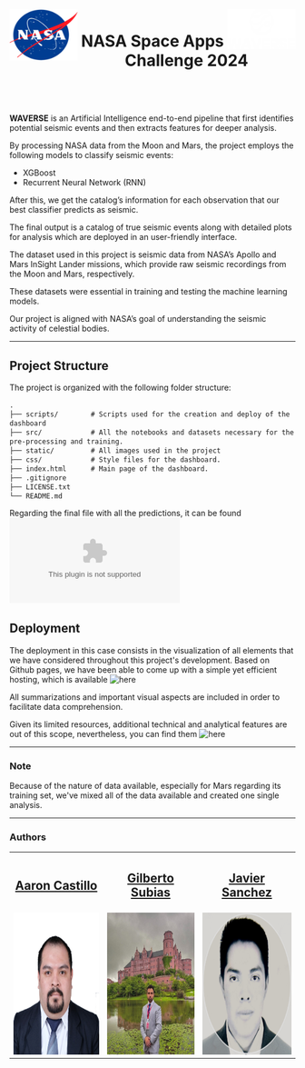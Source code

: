 <img align="left" src="static/logo/nasa_logo.png" width="120 px" height="90 px"> 
<img align="right" src="static/logo/waverse_logo.png" width="120 px" height="70 px">
<h1> <p align="center">NASA Space Apps Challenge 2024</p> </h1> 

<br>
<br>

**WAVERSE** is an Artificial Intelligence end-to-end pipeline that first identifies potential seismic events and then extracts features for deeper analysis.
			
By processing NASA data from the Moon and Mars, the project employs the following models to classify seismic events:

- XGBoost 
- Recurrent Neural Network (RNN)

After this, we get the catalog’s information for each observation that our best classifier predicts as seismic.
			
The final output is a catalog of true seismic events along with detailed plots for analysis which are deployed in an user-friendly interface.

The dataset used in this project is seismic data from NASA’s Apollo and Mars InSight Lander missions, which provide raw seismic recordings from the Moon and Mars, respectively. 

These datasets were essential in training and testing the machine learning models. 

Our project is aligned with NASA’s goal of understanding the seismic activity of celestial bodies.

----
## Project Structure

The project is organized with the following folder structure:

```
.
├── scripts/        # Scripts used for the creation and deploy of the dashboard
├── src/            # All the notebooks and datasets necessary for the pre-processing and training.
├── static/         # All images used in the project
├── css/            # Style files for the dashboard.
├── index.html      # Main page of the dashboard. 
├── .gitignore
├── LICENSE.txt
└── README.md
```

Regarding the final file with all the predictions, it can be found ![here](src/all_predictions.csv) 

## Deployment

The deployment in this case consists in the visualization of all elements that we have considered throughout this project's development. Based on Github pages, we have been able to come up with a simple yet efficient hosting, which is available ![here](https://amcm329.github.io/codeofduty_nasa_space_apps_2024/)

All summarizations and important visual aspects are included in order to facilitate data comprehension.

Given its limited resources, additional technical and analytical features are out of this scope, nevertheless, you can find them ![here](src/)

----
### **Note**
Because of the nature of data available, especially for Mars regarding its training set, we've mixed all of the data available and created one single analysis.

----
### **Authors**

<center>			
	<table>
               <tr>
                   <th><h2><a href="https://www.linkedin.com/in/amcm329/">Aaron Castillo</a></h2></th>
                   <th><h2><a href="https://www.linkedin.com/in/gilberto-s-a64757121/">Gilberto Subias</a></h2></th>
                   <th><h2><a href="https://www.linkedin.com/in/javier-amiel-irais-s%C3%A1nchez-silva-86a309167/">Javier Sanchez</a></h2></th>
               </tr>
               <tr>
	           <td> <img src="static/team/Aaron_Castillo.jpg" width="250 px" height="250 px"> </td>
                   <td> <img src="static/team/Gilberto_Subias_Garcia.jpeg" width="250 px" height="250 px"> </td>
                   <td> <img src="static/team/Javier_Sanchez.png" width="250 px" height="250 px"> </td>
               </tr>	   
        </table>			
</center>
